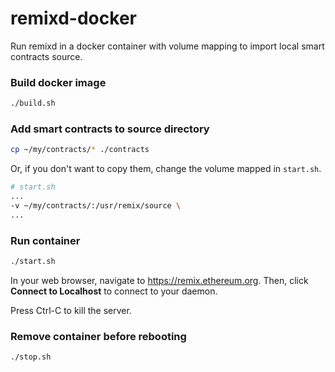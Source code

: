 # remixd-docker
Run remixd in a docker container with volume mapping to import local smart contracts source.

### Build docker image
```sh
./build.sh
```

### Add smart contracts to source directory
```sh
cp ~/my/contracts/* ./contracts
```

Or, if you don't want to copy them, change the volume mapped in `start.sh`.
```sh
# start.sh
...
-v ~/my/contracts/:/usr/remix/source \
...
```

### Run container
```sh
./start.sh
```

In your web browser, navigate to https://remix.ethereum.org. Then, click **Connect to Localhost** to connect to your daemon.

Press Ctrl-C to kill the server.

### Remove container before rebooting
```sh
./stop.sh
```
